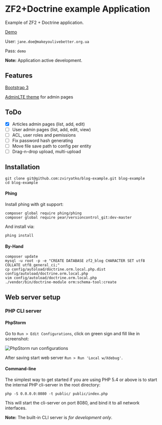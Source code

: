 ZF2+Doctrine example Application
================================

Example of ZF2 + Doctrine application.

[Demo](http://zf2-demo.makeyoulivebetter.org.ua/admin/login)

User: `jane.doe@makeyoulivebetter.org.ua`

Pass: `demo`

**Note:** Application active development.

Features
--------

[Bootstrap 3](https://getbootstrap.com/)

[AdminLTE theme](https://almsaeedstudio.com/) for admin pages

ToDo
----

- [x] Articles admin pages (list, add, edit)
- [ ] User admin pages (list, add, edit, view)
- [ ] ACL, user roles and pemissions
- [ ] Fix password hash generating
- [ ] Move file save path to config per entity
- [ ] Drag-n-drop upload, multi-upload

Installation
------------

    git clone git@github.com:zviryatko/blog-example.git blog-example
    cd blog-example

#### Phing

Install phing with git support:

    composer global require phing/phing
    composer global require pear/versioncontrol_git:dev-master
    
And install via:

    phing install

#### By-Hand

    composer update
    mysql -u root -p -e "CREATE DATABASE zf2_blog CHARACTER SET utf8 COLLATE utf8_general_ci;"
    cp config/autoload/doctrine.orm.local.php.dist config/autoload/doctrine.orm.local.php
    vim config/autoload/doctrine.orm.local.php
    ./vendor/bin/doctrine-module orm:schema-tool:create


Web server setup
----------------

### PHP CLI server

#### PhpStorm

Go to `Run > Edit Configurations`, click on green sign and fill like in screenshot:

![PhpStorm run configurations](https://dl.dropboxusercontent.com/u/12457762/screenshot/screenshot-2015-10-04_11%3A22%3A24.png)

After saving start web server `Run > Run 'Local w/Xdebug'`.

#### Command-line

The simplest way to get started if you are using PHP 5.4 or above is to start the internal PHP cli-server in the root
directory:

    php -S 0.0.0.0:8080 -t public/ public/index.php

This will start the cli-server on port 8080, and bind it to all network
interfaces.

**Note:** The built-in CLI server is *for development only*.

